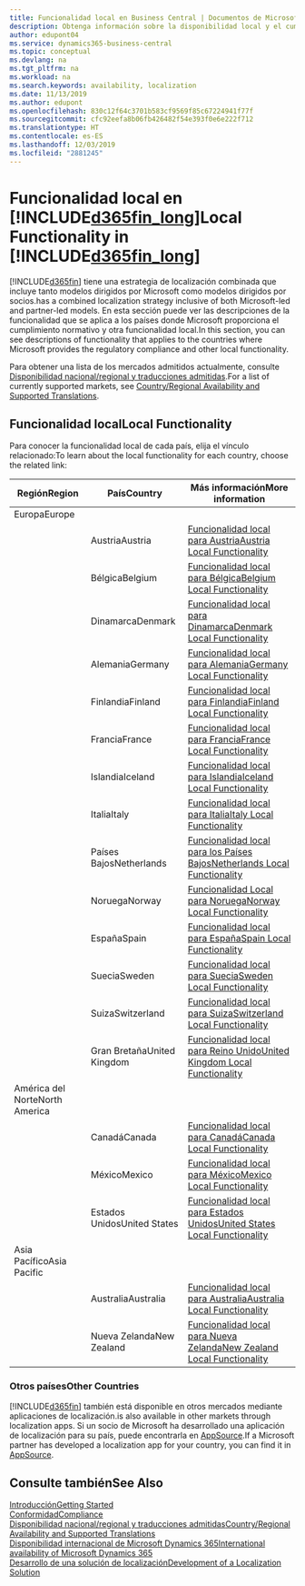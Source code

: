 ```yaml
---
title: Funcionalidad local en Business Central | Documentos de Microsoft
description: Obtenga información sobre la disponibilidad local y el cumplimiento de las normativas de Dynamics 365 Business Central.
author: edupont04
ms.service: dynamics365-business-central
ms.topic: conceptual
ms.devlang: na
ms.tgt_pltfrm: na
ms.workload: na
ms.search.keywords: availability, localization
ms.date: 11/13/2019
ms.author: edupont
ms.openlocfilehash: 830c12f64c3701b583cf9569f85c67224941f77f
ms.sourcegitcommit: cfc92eefa8b06fb426482f54e393f0e6e222f712
ms.translationtype: HT
ms.contentlocale: es-ES
ms.lasthandoff: 12/03/2019
ms.locfileid: "2881245"
---
```

# <a name="local-functionality-in-included365fin_longincludesd365fin_long_mdmd"></a><span data-ttu-id="de209-103">Funcionalidad local en [!INCLUDE[d365fin_long](includes/d365fin_long_md.md)]</span><span class="sxs-lookup"><span data-stu-id="de209-103">Local Functionality in [!INCLUDE[d365fin_long](includes/d365fin_long_md.md)]</span></span>
[!INCLUDE[d365fin](includes/d365fin_md.md)] <span data-ttu-id="de209-104">tiene una estrategia de localización combinada que incluye tanto modelos dirigidos por Microsoft como modelos dirigidos por socios.</span><span class="sxs-lookup"><span data-stu-id="de209-104">has a combined localization strategy inclusive of both Microsoft-led and partner-led models.</span></span> <span data-ttu-id="de209-105">En esta sección puede ver las descripciones de la funcionalidad que se aplica a los países donde Microsoft proporciona el cumplimiento normativo y otra funcionalidad local.</span><span class="sxs-lookup"><span data-stu-id="de209-105">In this section, you can see descriptions of functionality that applies to the countries where Microsoft provides the regulatory compliance and other local functionality.</span></span>  

<span data-ttu-id="de209-106">Para obtener una lista de los mercados admitidos actualmente, consulte [Disponibilidad nacional/regional y traducciones admitidas](/dynamics365/business-central/dev-itpro/compliance/apptest-countries-and-translations?toc=/dynamics365/business-central/toc.json).</span><span class="sxs-lookup"><span data-stu-id="de209-106">For a list of currently supported markets, see [Country/Regional Availability and Supported Translations](/dynamics365/business-central/dev-itpro/compliance/apptest-countries-and-translations?toc=/dynamics365/business-central/toc.json).</span></span>  

## <a name="local-functionality"></a><span data-ttu-id="de209-107">Funcionalidad local</span><span class="sxs-lookup"><span data-stu-id="de209-107">Local Functionality</span></span>
<span data-ttu-id="de209-108">Para conocer la funcionalidad local de cada país, elija el vínculo relacionado:</span><span class="sxs-lookup"><span data-stu-id="de209-108">To learn about the local functionality for each country, choose the related link:</span></span>

| <span data-ttu-id="de209-109">Región</span><span class="sxs-lookup"><span data-stu-id="de209-109">Region</span></span> | <span data-ttu-id="de209-110">País</span><span class="sxs-lookup"><span data-stu-id="de209-110">Country</span></span> | <span data-ttu-id="de209-111">Más información</span><span class="sxs-lookup"><span data-stu-id="de209-111">More information</span></span> |
| --- | --- |--- |
| <span data-ttu-id="de209-112">Europa</span><span class="sxs-lookup"><span data-stu-id="de209-112">Europe</span></span> |  | |
|        | <span data-ttu-id="de209-113">Austria</span><span class="sxs-lookup"><span data-stu-id="de209-113">Austria</span></span> | [<span data-ttu-id="de209-114">Funcionalidad local para Austria</span><span class="sxs-lookup"><span data-stu-id="de209-114">Austria Local Functionality</span></span>](localfunctionality/austria/austria-local-functionality.md) |
|        | <span data-ttu-id="de209-115">Bélgica</span><span class="sxs-lookup"><span data-stu-id="de209-115">Belgium</span></span> |  [<span data-ttu-id="de209-116">Funcionalidad local para Bélgica</span><span class="sxs-lookup"><span data-stu-id="de209-116">Belgium Local Functionality</span></span>](localfunctionality/belgium/belgium-local-functionality.md) |
|        | <span data-ttu-id="de209-117">Dinamarca</span><span class="sxs-lookup"><span data-stu-id="de209-117">Denmark</span></span> | [<span data-ttu-id="de209-118">Funcionalidad local para Dinamarca</span><span class="sxs-lookup"><span data-stu-id="de209-118">Denmark Local Functionality</span></span>](localfunctionality/denmark/denmark-local-functionality.md) |
|        | <span data-ttu-id="de209-119">Alemania</span><span class="sxs-lookup"><span data-stu-id="de209-119">Germany</span></span> | [<span data-ttu-id="de209-120">Funcionalidad local para Alemania</span><span class="sxs-lookup"><span data-stu-id="de209-120">Germany Local Functionality</span></span>](localfunctionality/germany/germany-local-functionality.md) |
|        | <span data-ttu-id="de209-121">Finlandia</span><span class="sxs-lookup"><span data-stu-id="de209-121">Finland</span></span> | [<span data-ttu-id="de209-122">Funcionalidad local para Finlandia</span><span class="sxs-lookup"><span data-stu-id="de209-122">Finland Local Functionality</span></span>](localfunctionality/finland/finland-local-functionality.md) |
|        | <span data-ttu-id="de209-123">Francia</span><span class="sxs-lookup"><span data-stu-id="de209-123">France</span></span> | [<span data-ttu-id="de209-124">Funcionalidad local para Francia</span><span class="sxs-lookup"><span data-stu-id="de209-124">France Local Functionality</span></span>](localfunctionality/france/france-local-functionality.md) |
|        | <span data-ttu-id="de209-125">Islandia</span><span class="sxs-lookup"><span data-stu-id="de209-125">Iceland</span></span> | [<span data-ttu-id="de209-126">Funcionalidad local para Islandia</span><span class="sxs-lookup"><span data-stu-id="de209-126">Iceland Local Functionality</span></span>](localfunctionality/iceland/iceland-local-functionality.md) |
|        | <span data-ttu-id="de209-127">Italia</span><span class="sxs-lookup"><span data-stu-id="de209-127">Italy</span></span> | [<span data-ttu-id="de209-128">Funcionalidad local para Italia</span><span class="sxs-lookup"><span data-stu-id="de209-128">Italy Local Functionality</span></span>](localfunctionality/italy/italy-local-functionality.md) |
|        | <span data-ttu-id="de209-129">Países Bajos</span><span class="sxs-lookup"><span data-stu-id="de209-129">Netherlands</span></span> | [<span data-ttu-id="de209-130">Funcionalidad local para los Países Bajos</span><span class="sxs-lookup"><span data-stu-id="de209-130">Netherlands Local Functionality</span></span>](localfunctionality/netherlands/netherlands-local-functionality.md) |
|        | <span data-ttu-id="de209-131">Noruega</span><span class="sxs-lookup"><span data-stu-id="de209-131">Norway</span></span> | [<span data-ttu-id="de209-132">Funcionalidad Local para Noruega</span><span class="sxs-lookup"><span data-stu-id="de209-132">Norway Local Functionality</span></span>](localfunctionality/norway/norway-local-functionality.md) |
|        | <span data-ttu-id="de209-133">España</span><span class="sxs-lookup"><span data-stu-id="de209-133">Spain</span></span> | [<span data-ttu-id="de209-134">Funcionalidad local para España</span><span class="sxs-lookup"><span data-stu-id="de209-134">Spain Local Functionality</span></span>](localfunctionality/spain/spain-local-functionality.md) |
|        | <span data-ttu-id="de209-135">Suecia</span><span class="sxs-lookup"><span data-stu-id="de209-135">Sweden</span></span> | [<span data-ttu-id="de209-136">Funcionalidad local para Suecia</span><span class="sxs-lookup"><span data-stu-id="de209-136">Sweden Local Functionality</span></span>](localfunctionality/sweden/sweden-local-functionality.md) |
|        | <span data-ttu-id="de209-137">Suiza</span><span class="sxs-lookup"><span data-stu-id="de209-137">Switzerland</span></span> | [<span data-ttu-id="de209-138">Funcionalidad local para Suiza</span><span class="sxs-lookup"><span data-stu-id="de209-138">Switzerland Local Functionality</span></span>](localfunctionality/switzerland/switzerland-local-functionality.md) |
|        | <span data-ttu-id="de209-139">Gran Bretaña</span><span class="sxs-lookup"><span data-stu-id="de209-139">United Kingdom</span></span> | [<span data-ttu-id="de209-140">Funcionalidad local para Reino Unido</span><span class="sxs-lookup"><span data-stu-id="de209-140">United Kingdom Local Functionality</span></span>](localfunctionality/unitedkingdom/united-kingdom-local-functionality.md) |
| <span data-ttu-id="de209-141">América del Norte</span><span class="sxs-lookup"><span data-stu-id="de209-141">North America</span></span> |       |  |
|        | <span data-ttu-id="de209-142">Canadá</span><span class="sxs-lookup"><span data-stu-id="de209-142">Canada</span></span>|[<span data-ttu-id="de209-143">Funcionalidad local para Canadá</span><span class="sxs-lookup"><span data-stu-id="de209-143">Canada Local Functionality</span></span>](localfunctionality/canada/canada-local-functionality.md) |
|        | <span data-ttu-id="de209-144">México</span><span class="sxs-lookup"><span data-stu-id="de209-144">Mexico</span></span> | [<span data-ttu-id="de209-145">Funcionalidad local para México</span><span class="sxs-lookup"><span data-stu-id="de209-145">Mexico Local Functionality</span></span>](localfunctionality/mexico/mexico-local-functionality.md) |
|        | <span data-ttu-id="de209-146">Estados Unidos</span><span class="sxs-lookup"><span data-stu-id="de209-146">United States</span></span>|[<span data-ttu-id="de209-147">Funcionalidad local para Estados Unidos</span><span class="sxs-lookup"><span data-stu-id="de209-147">United States Local Functionality</span></span>](localfunctionality/unitedstates/united-states-local-functionality.md) |
| <span data-ttu-id="de209-148">Asia Pacífico</span><span class="sxs-lookup"><span data-stu-id="de209-148">Asia Pacific</span></span> |       |  |
|        | <span data-ttu-id="de209-149">Australia</span><span class="sxs-lookup"><span data-stu-id="de209-149">Australia</span></span> | [<span data-ttu-id="de209-150">Funcionalidad local para Australia</span><span class="sxs-lookup"><span data-stu-id="de209-150">Australia Local Functionality</span></span>](localfunctionality/australia/australia-local-functionality.md) |
|        | <span data-ttu-id="de209-151">Nueva Zelanda</span><span class="sxs-lookup"><span data-stu-id="de209-151">New Zealand</span></span> | [<span data-ttu-id="de209-152">Funcionalidad local para Nueva Zelanda</span><span class="sxs-lookup"><span data-stu-id="de209-152">New Zealand Local Functionality</span></span>](localfunctionality/newzealand/new-zealand-local-functionality.md) |

### <a name="other-countries"></a><span data-ttu-id="de209-153">Otros países</span><span class="sxs-lookup"><span data-stu-id="de209-153">Other Countries</span></span>
[!INCLUDE[d365fin](includes/d365fin_md.md)] <span data-ttu-id="de209-154">también está disponible en otros mercados mediante aplicaciones de localización.</span><span class="sxs-lookup"><span data-stu-id="de209-154">is also available in other markets through localization apps.</span></span> <span data-ttu-id="de209-155">Si un socio de Microsoft ha desarrollado una aplicación de localización para su país, puede encontrarla en [AppSource](https://appsource.microsoft.com/product/dynamics-365-business-central/).</span><span class="sxs-lookup"><span data-stu-id="de209-155">If a Microsoft partner has developed a localization app for your country, you can find it in [AppSource](https://appsource.microsoft.com/product/dynamics-365-business-central/).</span></span>

## <a name="see-also"></a><span data-ttu-id="de209-156">Consulte también</span><span class="sxs-lookup"><span data-stu-id="de209-156">See Also</span></span>
[<span data-ttu-id="de209-157">Introducción</span><span class="sxs-lookup"><span data-stu-id="de209-157">Getting Started</span></span>](product-get-started.md)  
[<span data-ttu-id="de209-158">Conformidad</span><span class="sxs-lookup"><span data-stu-id="de209-158">Compliance</span></span>](compliance/compliance-overview.md)  
[<span data-ttu-id="de209-159">Disponibilidad nacional/regional y traducciones admitidas</span><span class="sxs-lookup"><span data-stu-id="de209-159">Country/Regional Availability and Supported Translations</span></span>](/dynamics365/business-central/dev-itpro/compliance/apptest-countries-and-translations?toc=/dynamics365/business-central/toc.json)  
[<span data-ttu-id="de209-160">Disponibilidad internacional de Microsoft Dynamics 365</span><span class="sxs-lookup"><span data-stu-id="de209-160">International availability of Microsoft Dynamics 365</span></span>](/dynamics365/get-started/availability)  
[<span data-ttu-id="de209-161">Desarrollo de una solución de localización</span><span class="sxs-lookup"><span data-stu-id="de209-161">Development of a Localization Solution</span></span>](/dynamics365/business-central/dev-itpro/developer/readiness/readiness-develop-localization)  
